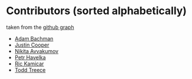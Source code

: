 Contributors (sorted alphabetically)
====================================

taken from the [github graph](https://github.com/adafruit/io-client-ruby/graphs/contributors)

* [Adam Bachman](https://github.com/abachman)
* [Justin Cooper](https://github.com/jwcooper)
* [Nikita Avvakumov](https://github.com/NikitaAvvakumov)
* [Petr Havelka](https://github.com/CiTroNaK)
* [Ric Kamicar](https://github.com/rkam)
* [Todd Treece](https://github.com/toddtreece)
